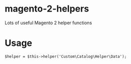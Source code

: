 # magento-2-helpers
Lots of useful Magento 2 helper functions

# Usage

```
$helper = $this->helper('Custom\Catalog\Helper\Data');
```
